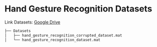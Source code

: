 # Hand Gesture Recognition Datasets

Link Datasets: [Google Drive](https://drive.google.com/drive/folders/1IyUM7Pd4lgo2Zb2aSyTBuXb4_vyg60tc?usp=drive_link)

```bash
├── Datasets
│   ├── hand_gesture_recognition_corrupted_dataset.mat
│   └── hand_gesture_recognition_dataset.mat
```



